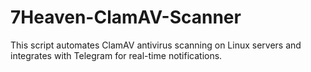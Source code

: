 # 7Heaven-ClamAV-Scanner
This script automates ClamAV antivirus scanning on Linux servers and integrates with Telegram for real-time notifications.
